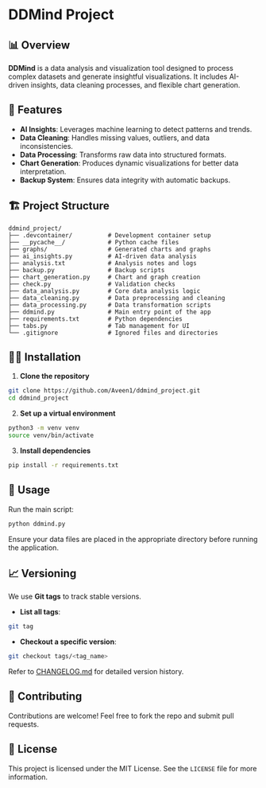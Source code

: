 # DDMind Project

## 📊 Overview

**DDMind** is a data analysis and visualization tool designed to process complex datasets and generate insightful visualizations. It includes AI-driven insights, data cleaning processes, and flexible chart generation.

## 🚀 Features

- **AI Insights**: Leverages machine learning to detect patterns and trends.
- **Data Cleaning**: Handles missing values, outliers, and data inconsistencies.
- **Data Processing**: Transforms raw data into structured formats.
- **Chart Generation**: Produces dynamic visualizations for better data interpretation.
- **Backup System**: Ensures data integrity with automatic backups.

## 🏗️ Project Structure

```
ddmind_project/
├── .devcontainer/          # Development container setup
├── __pycache__/            # Python cache files
├── graphs/                 # Generated charts and graphs
├── ai_insights.py          # AI-driven data analysis
├── analysis.txt            # Analysis notes and logs
├── backup.py               # Backup scripts
├── chart_generation.py     # Chart and graph creation
├── check.py                # Validation checks
├── data_analysis.py        # Core data analysis logic
├── data_cleaning.py        # Data preprocessing and cleaning
├── data_processing.py      # Data transformation scripts
├── ddmind.py               # Main entry point of the app
├── requirements.txt        # Python dependencies
├── tabs.py                 # Tab management for UI
└── .gitignore              # Ignored files and directories
```

## 🏃‍♀️ Installation

1. **Clone the repository**
```bash
git clone https://github.com/Aveen1/ddmind_project.git
cd ddmind_project
```

2. **Set up a virtual environment**
```bash
python3 -m venv venv
source venv/bin/activate 
```

3. **Install dependencies**
```bash
pip install -r requirements.txt
```

## 🎯 Usage

Run the main script:
```bash
python ddmind.py
```
Ensure your data files are placed in the appropriate directory before running the application.

## 📈 Versioning

We use **Git tags** to track stable versions.

- **List all tags**:
```bash
git tag
```
- **Checkout a specific version**:
```bash
git checkout tags/<tag_name>
```

Refer to [CHANGELOG.md](./CHANGELOG.md) for detailed version history.

## 🤝 Contributing

Contributions are welcome! Feel free to fork the repo and submit pull requests.

## 📜 License

This project is licensed under the MIT License. See the `LICENSE` file for more information.

